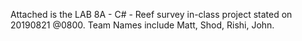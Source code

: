 Attached is the LAB 8A - C# - Reef survey in-class project stated on 20190821 @0800. Team Names include Matt, Shod, Rishi, John.
